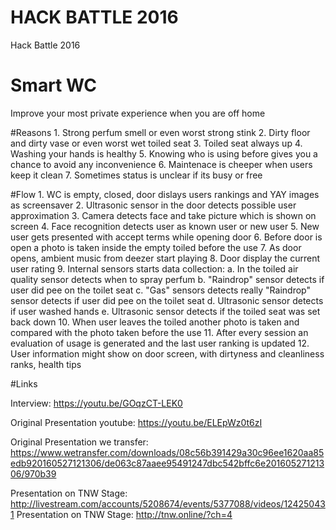 # HACK BATTLE 2016
Hack Battle 2016

# Smart WC
Improve your most private experience when you are off home

#Reasons
    1. Strong perfum smell or even worst strong stink
    2. Dirty floor and dirty vase or even worst wet toiled seat
    3. Toiled seat always up
    4. Washing your hands is healthy
    5. Knowing who is using before gives you a chance to avoid any inconvenience
    6. Maintenace is cheeper when users keep it clean
    7. Sometimes status is unclear if its busy or free

#Flow
    1. WC is empty, closed, door dislays users rankings and YAY images as screensaver
    2. Ultrasonic sensor in the door detects possible user approximation
    3. Camera detects face and take picture which is shown on screen
    4. Face recognition detects user as known user or new user
    5. New user gets presented with accept terms while opening door
    6. Before door is open a photo is taken inside the empty toiled before the use
    7. As door opens, ambient music from deezer start playing
    8. Door display the current user rating
    9. Internal sensors starts data collection:
        a. In the toiled air quality sensor detects when to spray perfum
        b. "Raindrop" sensor detects if user did pee on the toilet seat
        c. "Gas" sensors detects  really   "Raindrop" sensor detects if user did pee on the toilet seat
        d. Ultrasonic sensor detects if user washed hands
        e. Ultrasonic sensor detects if the toiled seat was set back down
    10. When user leaves the toiled another photo is taken and compared with the photo taken before the use
    11. After every session an evaluation of usage is generated and the last user ranking is updated
    12. User information might show on door screen, with dirtyness and cleanliness ranks, health tips

#Links

Interview: https://youtu.be/GOqzCT-LEK0

Original Presentation youtube: https://youtu.be/ELEpWz0t6zI

Original Presentation we transfer: https://www.wetransfer.com/downloads/08c56b391429a30c96ee1620aa85edb920160527121306/de063c87aaee95491247dbc542bffc6e20160527121306/970b39

Presentation on TNW Stage: http://livestream.com/accounts/5208674/events/5377088/videos/124250431
Presentation on TNW Stage: http://tnw.online/?ch=4
